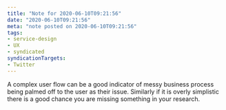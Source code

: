 ```yaml
---
title: "Note for 2020-06-10T09:21:56"
date: "2020-06-10T09:21:56"
meta: "note posted on 2020-06-10T09:21:56"
tags:
- service-design
- UX
- syndicated
syndicationTargets:
- Twitter
---
```

A complex user flow can be a good indicator of messy business process being palmed off to the user as their issue. Similarly if it is overly simplistic there is a good chance you are missing something in your research.
